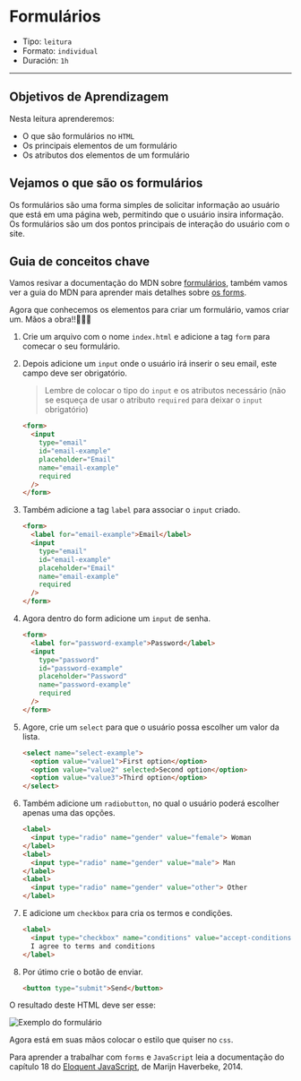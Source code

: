 # Formulários

- Tipo: `leitura`
- Formato: `individual`
- Duración: `1h`

***

## Objetivos de Aprendizagem

Nesta leitura aprenderemos:

- O que são formulários no `HTML`
- Os principais elementos de um formulário
- Os atributos dos elementos de um formulário

## Vejamos o que são os formulários

Os formulários são uma forma simples de solicitar informação ao usuário que está
em uma página web, permitindo que o usuário insira informação. Os formulários
são um dos pontos principais de interação do usuário com o site.

## Guia de conceitos chave

Vamos resivar a documentação do MDN sobre
[formulários](https://developer.mozilla.org/pt-BR/docs/Web/HTML/Element/form),
também vamos ver a guia do MDN para aprender mais detalhes sobre
[os forms](https://developer.mozilla.org/pt-BR/docs/Web/Guide/HTML/Forms).

Agora que conhecemos os elementos para criar um formulário, vamos criar um.
Mãos a obra!!👩🏽‍💻

1. Crie um arquivo com o nome `index.html` e adicione a tag `form` para comecar
   o seu formulário.

2. Depois adicione um `input` onde o usuário irá inserir o seu email, este campo
   deve ser obrigatório.
   > Lembre de colocar o tipo do `input` e os atributos necessário (não se
   > esqueça de usar o atributo `required` para deixar o `input` obrigatório)

   ```html
   <form>
     <input
       type="email"
       id="email-example"
       placeholder="Email"
       name="email-example"
       required
     />
   </form>
   ```

3. Também adicione a tag `label` para associar o `input` criado.

   ```html
   <form>
     <label for="email-example">Email</label>
     <input
       type="email"
       id="email-example"
       placeholder="Email"
       name="email-example"
       required
     />
   </form>
   ```

4. Agora dentro do form adicione um `input` de senha.

   ```html
   <form>
     <label for="password-example">Password</label>
     <input
       type="password"
       id="password-example"
       placeholder="Password"
       name="password-example"
       required
     />
   </form>
   ```

5. Agore, crie um `select` para que o usuário possa escolher um valor da lista.

   ```html
   <select name="select-example">
     <option value="value1">First option</option>
     <option value="value2" selected>Second option</option>
     <option value="value3">Third option</option>
   </select>
   ```

6. Também adicione um `radiobutton`, no qual o usuário poderá escolher apenas uma
   das opções.

   ```html
   <label>
     <input type="radio" name="gender" value="female"> Woman
   </label>
   <label>
     <input type="radio" name="gender" value="male"> Man
   </label>
   <label>
     <input type="radio" name="gender" value="other"> Other
   </label>
   ```

7. E adicione um `checkbox` para cria os termos e condições.

   ```html
   <label>
     <input type="checkbox" name="conditions" value="accept-conditions" checked />
     I agree to terms and conditions
   </label>
   ```

8. Por útimo crie o botão de enviar.

   ```html
   <button type="submit">Send</button>
   ```

O resultado deste HTML deve ser esse:

![Exemplo do formulário](https://user-images.githubusercontent.com/11894994/57497763-691f1a00-72af-11e9-879a-0b9ac62795ce.png)

Agora está em suas mãos colocar o estilo que quiser no `css`.

Para aprender a trabalhar com `forms` e `JavaScript` leia a documentação do
capítulo 18 do [Eloquent JavaScript](http://braziljs.github.io/eloquente-javascript/chapters/formularios-e-campos-de-formularios/),
de Marijn Haverbeke, 2014.
